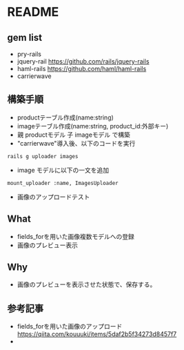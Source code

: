 # README

## gem list
* pry-rails
* jquery-rail https://github.com/rails/jquery-rails
* haml-rails https://github.com/haml/haml-rails
* carrierwave 

## 構築手順
* productテーブル作成(name:string)
* imageテーブル作成(name:string, product_id:外部キー)
* 親 productモデル 子 imageモデル で構築
* "carrierwave"導入後、以下のコードを実行

```
rails g uploader images
```
* image モデルに以下の一文を追加

```
mount_uploader :name, ImagesUploader
```
* 画像のアップロードテスト

## What
* fields_forを用いた画像複数モデルへの登録
* 画像のプレビュー表示

## Why
* 画像のプレビューを表示させた状態で、保存する。

## 参考記事
* fields_forを用いた画像のアップロード https://qiita.com/kouuuki/items/5daf2b5f34273d8457f7
* 

